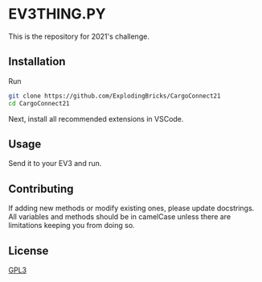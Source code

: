 # EV3THING.PY

This is the repository for 2021's challenge.

## Installation

Run
```bash
git clone https://github.com/ExplodingBricks/CargoConnect21
cd CargoConnect21
``` 
Next, install all recommended extensions in VSCode.

## Usage

Send it to your EV3 and run.

## Contributing
If adding new methods or modify existing ones, please update docstrings. All variables and methods should be in camelCase unless there are limitations keeping you from doing so.

## License
[GPL3](https://choosealicense.com/licenses/gpl-3.0/)

